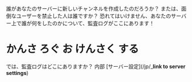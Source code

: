 <!-- TITLE: 監査ログ。 -->
<!-- SUBTITLE: 除法　についての情報　Discord　監査ログ -->

誰があなたのサーバーに新しいチャンネルを作成したのだろうか？ または、面倒なユーザーを禁止した人は誰ですか？ 恐れてはいけません、あなたのサーバー上で誰が何をしたのかについて、監査ログがここにあります！
# かんさ ろぐ お けんさく する
では、監査ログはどこにありますか？ 内部 [サーバー設定](/jp/___link to server settings__) 
